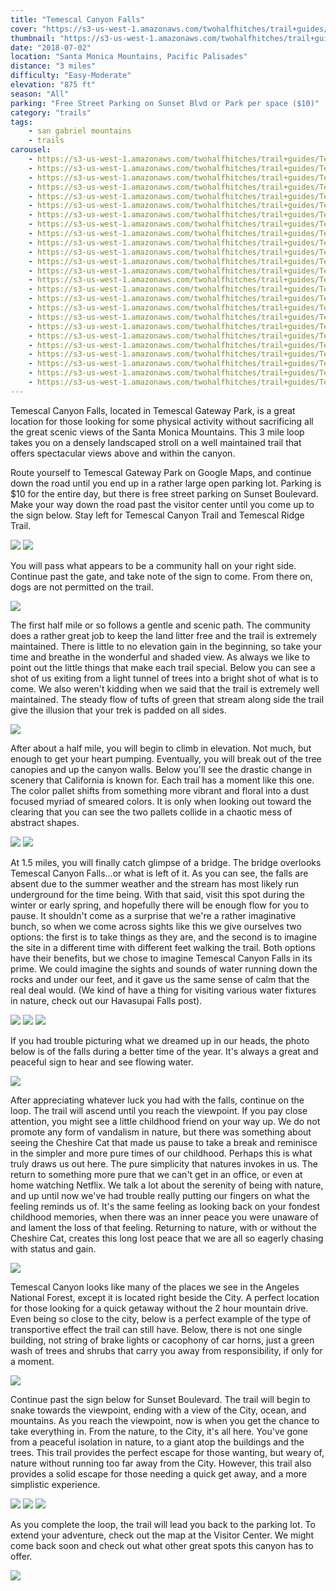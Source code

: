 ```yaml
---
title: "Temescal Canyon Falls"
cover: "https://s3-us-west-1.amazonaws.com/twohalfhitches/trail+guides/Temescal+Canyon/_J8A5265.jpg"
thumbnail: "https://s3-us-west-1.amazonaws.com/twohalfhitches/trail+guides/Temescal+Canyon/thumbnail.jpeg"
date: "2018-07-02"
location: "Santa Monica Mountains, Pacific Palisades"
distance: "3 miles"
difficulty: "Easy-Moderate"
elevation: "875 ft"
season: "All"
parking: "Free Street Parking on Sunset Blvd or Park per space ($10)"
category: "trails"
tags:
    - san gabriel mountains
    - trails
carousel:
    - https://s3-us-west-1.amazonaws.com/twohalfhitches/trail+guides/Temescal+Canyon/_J8A5228.jpg
    - https://s3-us-west-1.amazonaws.com/twohalfhitches/trail+guides/Temescal+Canyon/_J8A5232.jpg
    - https://s3-us-west-1.amazonaws.com/twohalfhitches/trail+guides/Temescal+Canyon/_J8A5234.jpg
    - https://s3-us-west-1.amazonaws.com/twohalfhitches/trail+guides/Temescal+Canyon/_J8A5236.jpg
    - https://s3-us-west-1.amazonaws.com/twohalfhitches/trail+guides/Temescal+Canyon/_J8A5237.jpg
    - https://s3-us-west-1.amazonaws.com/twohalfhitches/trail+guides/Temescal+Canyon/_J8A5240.jpg
    - https://s3-us-west-1.amazonaws.com/twohalfhitches/trail+guides/Temescal+Canyon/_J8A5246.jpg
    - https://s3-us-west-1.amazonaws.com/twohalfhitches/trail+guides/Temescal+Canyon/_J8A5247.jpg
    - https://s3-us-west-1.amazonaws.com/twohalfhitches/trail+guides/Temescal+Canyon/_J8A5250.jpg
    - https://s3-us-west-1.amazonaws.com/twohalfhitches/trail+guides/Temescal+Canyon/_J8A5253.jpg
    - https://s3-us-west-1.amazonaws.com/twohalfhitches/trail+guides/Temescal+Canyon/_J8A5255.jpg
    - https://s3-us-west-1.amazonaws.com/twohalfhitches/trail+guides/Temescal+Canyon/_J8A5256.jpg
    - https://s3-us-west-1.amazonaws.com/twohalfhitches/trail+guides/Temescal+Canyon/_J8A5261.jpg
    - https://s3-us-west-1.amazonaws.com/twohalfhitches/trail+guides/Temescal+Canyon/_J8A5264.jpg
    - https://s3-us-west-1.amazonaws.com/twohalfhitches/trail+guides/Temescal+Canyon/_J8A5270.jpg
    - https://s3-us-west-1.amazonaws.com/twohalfhitches/trail+guides/Temescal+Canyon/_J8A5271.jpg
    - https://s3-us-west-1.amazonaws.com/twohalfhitches/trail+guides/Temescal+Canyon/_J8A5274.jpg
    - https://s3-us-west-1.amazonaws.com/twohalfhitches/trail+guides/Temescal+Canyon/_J8A5276.jpg
    - https://s3-us-west-1.amazonaws.com/twohalfhitches/trail+guides/Temescal+Canyon/_J8A5282.jpg
    - https://s3-us-west-1.amazonaws.com/twohalfhitches/trail+guides/Temescal+Canyon/_J8A5284.jpg
    - https://s3-us-west-1.amazonaws.com/twohalfhitches/trail+guides/Temescal+Canyon/_J8A5288.jpg
    - https://s3-us-west-1.amazonaws.com/twohalfhitches/trail+guides/Temescal+Canyon/_J8A5292.jpg
    - https://s3-us-west-1.amazonaws.com/twohalfhitches/trail+guides/Temescal+Canyon/_J8A5295.jpg
    - https://s3-us-west-1.amazonaws.com/twohalfhitches/trail+guides/Temescal+Canyon/_J8A5304.jpg
    - https://s3-us-west-1.amazonaws.com/twohalfhitches/trail+guides/Temescal+Canyon/_J8A5306.jpg
---
```


Temescal Canyon Falls, located in Temescal Gateway Park, is a great location for those looking for some physical activity without sacrificing all the great scenic views of the Santa Monica Mountains. This 3 mile loop takes you on a densely landscaped stroll on a well maintained trail that offers spectacular views above and within the canyon.

Route yourself to Temescal Gateway Park on Google Maps, and continue down the road until you end up in a rather large open parking lot. Parking is $10 for the entire day, but there is free street parking on Sunset Boulevard. Make your way down the road past the visitor center until you come up to the sign below. Stay left for Temescal Canyon Trail and Temescal Ridge Trail.

![](https://s3-us-west-1.amazonaws.com/twohalfhitches/trail+guides/Temescal+Canyon/_J8A5229.jpg)
![](https://s3-us-west-1.amazonaws.com/twohalfhitches/trail+guides/Temescal+Canyon/_J8A5230.jpg)

You will pass what appears to be a community hall on your right side. Continue past the gate, and take note of the sign to come. From there on, dogs are not permitted on the trail.

![](https://s3-us-west-1.amazonaws.com/twohalfhitches/trail+guides/Temescal+Canyon/_J8A5231.jpg)

The first half mile or so follows a gentle and scenic path. The community does a rather great job to keep the land litter free and the trail is extremely maintained. There is little to no elevation gain in the beginning, so take your time and breathe in the wonderful and shaded view. As always we like to point out the little things that make each trail special. Below you can see a shot of us exiting from a light tunnel of trees into a bright shot of what is to come. We also weren't kidding when we said that the trail is extremely well maintained. The steady flow of tufts of green that stream along side the trail give the illusion that your trek is padded on all sides. 

![](https://s3-us-west-1.amazonaws.com/twohalfhitches/trail+guides/Temescal+Canyon/_J8A5244.jpg)

After about a half mile, you will begin to climb in elevation. Not much, but enough to get your heart pumping. Eventually, you will break out of the tree canopies and up the canyon walls. Below you'll see the drastic change in scenery that California is known for. Each trail has a moment like this one. The color pallet shifts from something more vibrant and floral into a dust focused myriad of smeared colors. It is only when looking out toward the clearing that you can see the two pallets collide in a chaotic mess of abstract shapes. 

![](https://s3-us-west-1.amazonaws.com/twohalfhitches/trail+guides/Temescal+Canyon/_J8A5252.jpg)
![](https://s3-us-west-1.amazonaws.com/twohalfhitches/trail+guides/Temescal+Canyon/_J8A5260.jpg)

At 1.5 miles, you will finally catch glimpse of a bridge. The bridge overlooks Temescal Canyon Falls...or what is left of it. As you can see, the falls are absent due to the summer weather and the stream has most likely run underground for the time being. With that said, visit this spot during the winter or early spring, and hopefully there will be enough flow for you to pause. It shouldn't come as a surprise that we're a rather imaginative bunch, so when we come across sights like this we give ourselves two options: the first is to take things as they are, and the second is to imagine the site in a different time with different feet walking the trail. Both options have their benefits, but we chose to imagine Temescal Canyon Falls in its prime. We could imagine the sights and sounds of water running down the rocks and under our feet, and it gave us the same sense of calm that the real deal would. (We kind of have a thing for visiting various water fixtures in nature, check out our Havasupai Falls post).  

![](https://s3-us-west-1.amazonaws.com/twohalfhitches/trail+guides/Temescal+Canyon/_J8A5263.jpg)
![](https://s3-us-west-1.amazonaws.com/twohalfhitches/trail+guides/Temescal+Canyon/_J8A5266.jpg)
![](https://s3-us-west-1.amazonaws.com/twohalfhitches/trail+guides/Temescal+Canyon/_J8A5269.jpg)

If you had trouble picturing what we dreamed up in our heads, the photo below is of the falls during a better time of the year. It's always a great and peaceful sign to hear and see flowing water.

![](https://s3-us-west-1.amazonaws.com/twohalfhitches/trail+guides/Temescal+Canyon/santa-monica-mountains-fund.jpg)

After appreciating whatever luck you had with the falls, continue on the loop. The trail will ascend until you reach the viewpoint. If you pay close attention, you might see a little childhood friend on your way up. We do not promote any form of vandalism in nature, but there was something about seeing the Cheshire Cat that made us pause to take a break and reminisce in the simpler and more pure times of our childhood. Perhaps this is what truly draws us out here. The pure simplicity that natures invokes in us. The return to something more pure that we can't get in an office, or even at home watching Netflix. We talk a lot about the serenity of being with nature, and up until now we've had trouble really putting our fingers on what the feeling reminds us of. It's the same feeling as looking back on your fondest childhood memories, when there was an inner peace you were unaware of and lament the loss of that feeling. Returning to nature, with or without the Cheshire Cat, creates this long lost peace that we are all so eagerly chasing with status and gain. 

![](https://s3-us-west-1.amazonaws.com/twohalfhitches/trail+guides/Temescal+Canyon/_J8A5278.jpg)

Temescal Canyon looks like many of the places we see in the Angeles National Forest, except it is located right beside the City. A perfect location for those looking for a quick getaway without the 2 hour mountain drive. Even being so close to the city, below is a perfect example of the type of transportive effect the trail can still have. Below, there is not one single building, not string of brake lights or cacophony of car horns, just a green wash of trees and shrubs that carry you away from responsibility, if only for a moment.

![](https://s3-us-west-1.amazonaws.com/twohalfhitches/trail+guides/Temescal+Canyon/_J8A5287.jpg)

Continue past the sign below for Sunset Boulevard. The trail will begin to snake towards the viewpoint, ending with a view of the City, ocean, and mountains. As you reach the viewpoint, now is when you get the chance to take everything in. From the nature, to the City, it's all here. You've gone from a peaceful isolation in nature, to a giant atop the buildings and the trees. This trail provides the perfect escape for those wanting, but weary of, nature without running too far away from the City. However, this trail also provides a solid escape for those needing a quick get away, and a more simplistic experience. 

![](https://s3-us-west-1.amazonaws.com/twohalfhitches/trail+guides/Temescal+Canyon/_J8A5290.jpg)
![](https://s3-us-west-1.amazonaws.com/twohalfhitches/trail+guides/Temescal+Canyon/_J8A5300.jpg)
![](https://s3-us-west-1.amazonaws.com/twohalfhitches/trail+guides/Temescal+Canyon/_J8A5309.jpg)

As you complete the loop, the trail will lead you back to the parking lot. To extend your adventure, check out the map at the Visitor Center. We might come back soon and check out what other great spots this canyon has to offer.

![](https://s3-us-west-1.amazonaws.com/twohalfhitches/trail+guides/Temescal+Canyon/_J8A5312.jpg)